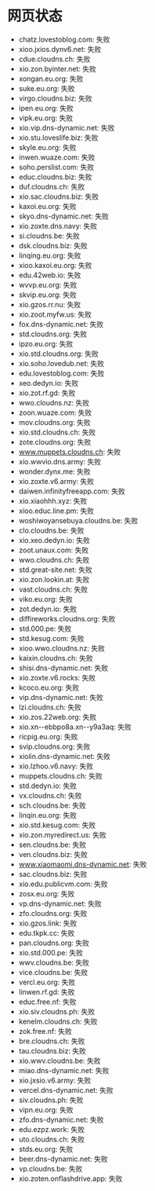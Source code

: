 # 网页状态
- chatz.lovestoblog.com: 失败
- xioo.jxios.dynv6.net: 失败
- cdue.cloudns.ch: 失败
- xio.zon.byinter.net: 失败
- xongan.eu.org: 失败
- suke.eu.org: 失败
- virgo.cloudns.biz: 失败
- ipen.eu.org: 失败
- vipk.eu.org: 失败
- xio.vip.dns-dynamic.net: 失败
- xio.stu.loveslife.biz: 失败
- skyle.eu.org: 失败
- inwen.wuaze.com: 失败
- soho.perslist.com: 失败
- educ.cloudns.biz: 失败
- duf.cloudns.ch: 失败
- xio.sac.cloudns.biz: 失败
- kaxoi.eu.org: 失败
- skyo.dns-dynamic.net: 失败
- xio.zoxte.dns.navy: 失败
- si.cloudns.be: 失败
- dsk.cloudns.biz: 失败
- linqing.eu.org: 失败
- xioo.kaxoi.eu.org: 失败
- edu.42web.io: 失败
- wvvp.eu.org: 失败
- skvip.eu.org: 失败
- xio.gzos.rr.nu: 失败
- xio.zoot.myfw.us: 失败
- fox.dns-dynamic.net: 失败
- std.cloudns.org: 失败
- ipzo.eu.org: 失败
- xio.std.cloudns.org: 失败
- xio.soho.lovedub.net: 失败
- edu.lovestoblog.com: 失败
- xeo.dedyn.io: 失败
- xio.zot.rf.gd: 失败
- wwo.cloudns.nz: 失败
- zoon.wuaze.com: 失败
- mov.cloudns.org: 失败
- xio.std.cloudns.ch: 失败
- zote.cloudns.org: 失败
- www.muppets.cloudns.ch: 失败
- xio.wwvio.dns.army: 失败
- wonder.dynx.me: 失败
- xio.zoxte.v6.army: 失败
- daiwen.infinityfreeapp.com: 失败
- xio.xiaohhh.xyz: 失败
- xioo.educ.line.pm: 失败
- woshiwoyansebuya.cloudns.be: 失败
- clo.cloudns.be: 失败
- xio.xeo.dedyn.io: 失败
- zoot.unaux.com: 失败
- wwo.cloudns.ch: 失败
- std.great-site.net: 失败
- xio.zon.lookin.at: 失败
- vast.cloudns.ch: 失败
- viko.eu.org: 失败
- zot.dedyn.io: 失败
- diffireworks.cloudns.org: 失败
- std.000.pe: 失败
- std.kesug.com: 失败
- xioo.wwo.cloudns.nz: 失败
- kaixin.cloudns.ch: 失败
- shisi.dns-dynamic.net: 失败
- xio.zoxte.v6.rocks: 失败
- kcoco.eu.org: 失败
- vip.dns-dynamic.net: 失败
- lzi.cloudns.ch: 失败
- xio.zos.22web.org: 失败
- xio.xn--ebbpo8a.xn--y9a3aq: 失败
- ricpig.eu.org: 失败
- svip.cloudns.org: 失败
- xiolin.dns-dynamic.net: 失败
- xio.lzhoo.v6.navy: 失败
- muppets.cloudns.ch: 失败
- std.dedyn.io: 失败
- vx.cloudns.ch: 失败
- sch.cloudns.be: 失败
- linqin.eu.org: 失败
- xio.std.kesug.com: 失败
- xio.zon.myredirect.us: 失败
- sen.cloudns.be: 失败
- ven.cloudns.biz: 失败
- www.xiaomaomi.dns-dynamic.net: 失败
- sac.cloudns.biz: 失败
- xio.edu.publicvm.com: 失败
- zosx.eu.org: 失败
- vp.dns-dynamic.net: 失败
- zfo.cloudns.org: 失败
- xio.gzos.link: 失败
- edu.tkpk.cc: 失败
- pan.cloudns.org: 失败
- xio.std.000.pe: 失败
- wwv.cloudns.be: 失败
- vice.cloudns.be: 失败
- vercl.eu.org: 失败
- linwen.rf.gd: 失败
- educ.free.nf: 失败
- xio.siv.cloudns.ph: 失败
- kenelm.cloudns.ch: 失败
- zok.free.nf: 失败
- bre.cloudns.ch: 失败
- tau.cloudns.biz: 失败
- xio.wwv.cloudns.be: 失败
- miao.dns-dynamic.net: 失败
- xio.jxsio.v6.army: 失败
- vercel.dns-dynamic.net: 失败
- siv.cloudns.ph: 失败
- vipn.eu.org: 失败
- zfo.dns-dynamic.net: 失败
- edu.ezpz.work: 失败
- uto.cloudns.ch: 失败
- stds.eu.org: 失败
- beer.dns-dynamic.net: 失败
- vp.cloudns.be: 失败
- xio.zoten.onflashdrive.app: 失败
